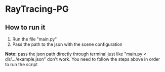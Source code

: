 # RayTracing-PG

## How to run it
1. Run the file "main.py"
2. Pass the path to the json with the scene configuration

**Note:** pass the json path directly through terminal just like "main.py < dir/.../example.json" don't work. You need to follow the steps above in order to run the script
